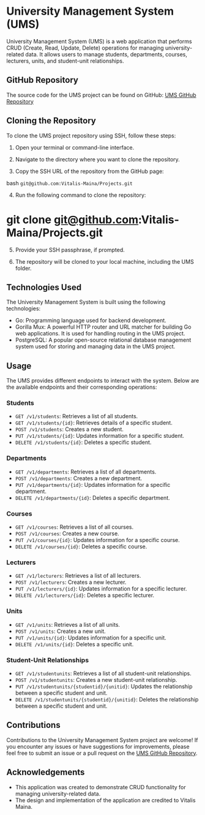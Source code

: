 # University Management System (UMS)

University Management System (UMS) is a web application that performs CRUD (Create, Read, Update, Delete) operations for managing university-related data. It allows users to manage students, departments, courses, lecturers, units, and student-unit relationships.

## GitHub Repository

The source code for the UMS project can be found on GitHub: [UMS GitHub Repository](https://github.com/Vitalis-Maina/Projects)

## Cloning the Repository

To clone the UMS project repository using SSH, follow these steps:

1. Open your terminal or command-line interface.

2. Navigate to the directory where you want to clone the repository.

3. Copy the SSH URL of the repository from the GitHub page:

  bash ```
git@github.com:Vitalis-Maina/Projects.git ```

4. Run the following command to clone the repository:

  # git clone git@github.com:Vitalis-Maina/Projects.git


5. Provide your SSH passphrase, if prompted.

6. The repository will be cloned to your local machine, including the UMS folder.

## Technologies Used

The University Management System is built using the following technologies:

- Go: Programming language used for backend development.
- Gorilla Mux: A powerful HTTP router and URL matcher for building Go web applications. It is used for handling routing in the UMS project.
- PostgreSQL: A popular open-source relational database management system used for storing and managing data in the UMS project.

## Usage

The UMS provides different endpoints to interact with the system. Below are the available endpoints and their corresponding operations:

### Students

- `GET /v1/students`: Retrieves a list of all students.
- `GET /v1/students/{id}`: Retrieves details of a specific student.
- `POST /v1/students`: Creates a new student.
- `PUT /v1/students/{id}`: Updates information for a specific student.
- `DELETE /v1/students/{id}`: Deletes a specific student.

### Departments

- `GET /v1/departments`: Retrieves a list of all departments.
- `POST /v1/departments`: Creates a new department.
- `PUT /v1/departments/{id}`: Updates information for a specific department.
- `DELETE /v1/departments/{id}`: Deletes a specific department.

### Courses

- `GET /v1/courses`: Retrieves a list of all courses.
- `POST /v1/courses`: Creates a new course.
- `PUT /v1/courses/{id}`: Updates information for a specific course.
- `DELETE /v1/courses/{id}`: Deletes a specific course.

### Lecturers

- `GET /v1/lecturers`: Retrieves a list of all lecturers.
- `POST /v1/lecturers`: Creates a new lecturer.
- `PUT /v1/lecturers/{id}`: Updates information for a specific lecturer.
- `DELETE /v1/lecturers/{id}`: Deletes a specific lecturer.

### Units

- `GET /v1/units`: Retrieves a list of all units.
- `POST /v1/units`: Creates a new unit.
- `PUT /v1/units/{id}`: Updates information for a specific unit.
- `DELETE /v1/units/{id}`: Deletes a specific unit.

### Student-Unit Relationships

- `GET /v1/studentunits`: Retrieves a list of all student-unit relationships.
- `POST /v1/studentunits`: Creates a new student-unit relationship.
- `PUT /v1/studentunits/{studentid}/{unitid}`: Updates the relationship between a specific student and unit.
- `DELETE /v1/studentunits/{studentid}/{unitid}`: Deletes the relationship between a specific student and unit.

## Contributions

Contributions to the University Management System project are welcome! If you encounter any issues or have suggestions for improvements, please feel free to submit an issue or a pull request on the [UMS GitHub Repository](https://github.com/Vitalis-Maina/Projects).

## Acknowledgements

- This application was created to demonstrate CRUD functionality for managing university-related data.
- The design and implementation of the application are credited to Vitalis Maina.

